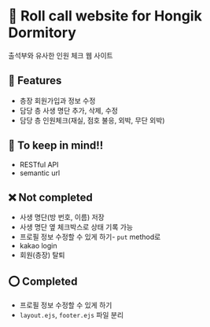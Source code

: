# 🏢 Roll call website for Hongik Dormitory
출석부와 유사한 인원 체크 웹 사이트
## 💍 Features
- 층장 회원가입과 정보 수정
- 담당 층 사생 명단 추가, 삭제, 수정
- 담당 층 인원체크(재실, 점호 불응, 외박, 무단 외박)

## 🤩 To keep in mind!!
- RESTful API
- semantic url

## ❌ Not completed
- 사생 명단(방 번호, 이름) 저장
- 사생 명단 옆 체크박스로 상태 기록 가능
- 프로필 정보 수정할 수 있게 하기- `put` method로 
- kakao login
- 회원(층장) 탈퇴

## ⭕️ Completed
- 프로필 정보 수정할 수 있게 하기
- `layout.ejs`, `footer.ejs` 파일 분리
